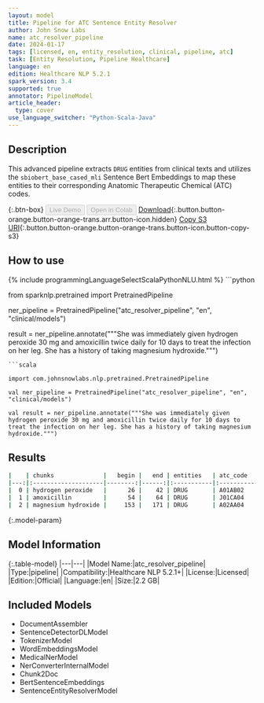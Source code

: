 ```yaml
---
layout: model
title: Pipeline for ATC Sentence Entity Resolver
author: John Snow Labs
name: atc_resolver_pipeline
date: 2024-01-17
tags: [licensed, en, entity_resolution, clinical, pipeline, atc]
task: [Entity Resolution, Pipeline Healthcare]
language: en
edition: Healthcare NLP 5.2.1
spark_version: 3.4
supported: true
annotator: PipelineModel
article_header:
  type: cover
use_language_switcher: "Python-Scala-Java"
---
```


## Description

This advanced pipeline extracts `DRUG` entities from clinical texts and utilizes the `sbiobert_base_cased_mli` Sentence Bert Embeddings to map these entities to their corresponding Anatomic Therapeutic Chemical (ATC) codes. 

{:.btn-box}
<button class="button button-orange" disabled>Live Demo</button>
<button class="button button-orange" disabled>Open in Colab</button>
[Download](https://s3.amazonaws.com/auxdata.johnsnowlabs.com/clinical/models/atc_resolver_pipeline_en_5.2.1_3.4_1705491797364.zip){:.button.button-orange.button-orange-trans.arr.button-icon.hidden}
[Copy S3 URI](s3://auxdata.johnsnowlabs.com/clinical/models/atc_resolver_pipeline_en_5.2.1_3.4_1705491797364.zip){:.button.button-orange.button-orange-trans.button-icon.button-copy-s3}

## How to use



<div class="tabs-box" markdown="1">
{% include programmingLanguageSelectScalaPythonNLU.html %}
```python

from sparknlp.pretrained import PretrainedPipeline

ner_pipeline = PretrainedPipeline("atc_resolver_pipeline", "en", "clinical/models")

result = ner_pipeline.annotate("""She was immediately given hydrogen peroxide 30 mg and amoxicillin twice daily for 10 days to treat the infection on her leg. She has a history of taking magnesium hydroxide.""")

```
```scala

import com.johnsnowlabs.nlp.pretrained.PretrainedPipeline

val ner_pipeline = PretrainedPipeline("atc_resolver_pipeline", "en", "clinical/models")

val result = ner_pipeline.annotate("""She was immediately given hydrogen peroxide 30 mg and amoxicillin twice daily for 10 days to treat the infection on her leg. She has a history of taking magnesium hydroxide.""")

```
</div>

## Results

```bash
|    | chunks              |   begin |   end | entities   | atc_code   | resolutions         |
|---:|:--------------------|--------:|------:|:-----------|:-----------|:--------------------|
|  0 | hydrogen peroxide   |      26 |    42 | DRUG       | A01AB02    | hydrogen peroxide   |
|  1 | amoxicillin         |      54 |    64 | DRUG       | J01CA04    | amoxicillin         |
|  2 | magnesium hydroxide |     153 |   171 | DRUG       | A02AA04    | magnesium hydroxide |
```

{:.model-param}
## Model Information

{:.table-model}
|---|---|
|Model Name:|atc_resolver_pipeline|
|Type:|pipeline|
|Compatibility:|Healthcare NLP 5.2.1+|
|License:|Licensed|
|Edition:|Official|
|Language:|en|
|Size:|2.2 GB|

## Included Models

- DocumentAssembler
- SentenceDetectorDLModel
- TokenizerModel
- WordEmbeddingsModel
- MedicalNerModel
- NerConverterInternalModel
- Chunk2Doc
- BertSentenceEmbeddings
- SentenceEntityResolverModel
